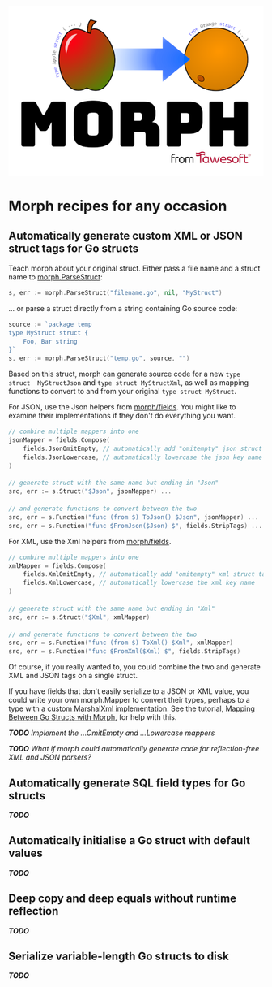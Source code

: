 [![Morph](../morph.png)](https://github.com/tawesoft/morph)

# Morph recipes for any occasion

## Automatically generate custom XML or JSON struct tags for Go structs

Teach morph about your original struct. Either pass a 
file name and a struct name to [morph.ParseStruct]:

```go
s, err := morph.ParseStruct("filename.go", nil, "MyStruct")
```

... or parse a struct directly from a string containing Go source code:

```go
source := `package temp
type MyStruct struct {
    Foo, Bar string
}`
s, err := morph.ParseStruct("temp.go", source, "")
```

Based on this struct, morph can generate source code for a new `type struct 
MyStructJson` and `type struct MyStructXml`, as well as mapping functions to
convert to and from your original `type struct MyStruct`.

For JSON, use the Json helpers from [morph/fields]. You might like 
to examine their implementations if they don't do everything you want.

```go
// combine multiple mappers into one
jsonMapper = fields.Compose(
    fields.JsonOmitEmpty, // automatically add "omitempty" json struct tag
    fields.JsonLowercase, // automatically lowercase the json key name
)

// generate struct with the same name but ending in "Json"
src, err := s.Struct("$Json", jsonMapper) ...

// and generate functions to convert between the two
src, err = s.Function("func (from $) ToJson() $Json", jsonMapper) ...
src, err = s.Function("func $FromJson($Json) $", fields.StripTags) ...
``` 

For XML, use the Xml helpers from [morph/fields].

```go
// combine multiple mappers into one
xmlMapper = fields.Compose(
    fields.XmlOmitEmpty, // automatically add "omitempty" xml struct tag
    fields.XmlLowercase, // automatically lowercase the xml key name
)

// generate struct with the same name but ending in "Xml"
src, err := s.Struct("$Xml", xmlMapper)

// and generate functions to convert between the two
src, err = s.Function("func (from $) ToXml() $Xml", xmlMapper)
src, err = s.Function("func $FromXml($Xml) $", fields.StripTags)
```

Of course, if you really wanted to, you could combine the two and generate
XML and JSON tags on a single struct.

If you have fields that don't easily serialize to a JSON or XML value,
you could write your own morph.Mapper to convert their types, perhaps to a type 
with a [custom MarshalXml implementation]. See the tutorial, [Mapping 
Between Go Structs with Morph], for help with this.

***TODO*** *Implement the ...OmitEmpty and ...Lowercase mappers*

***TODO*** *What if morph could automatically generate code for reflection-free 
XML and JSON parsers?*

## Automatically generate SQL field types for Go structs

***TODO***

## Automatically initialise a Go struct with default values

***TODO***

## Deep copy and deep equals without runtime reflection

***TODO***

## Serialize variable-length Go structs to disk

***TODO***

[morph.ParseStruct]: https://pkg.go.dev/github.com/tawesoft/morph#ParseStruct
[morph/fields]: https://pkg.go.dev/github.com/tawesoft/morph/fields
[Mapping Between Go Structs with Morph]: mapping-between-go-structs.md
[custom MarshalXml implementation]: https://pkg.go.dev/encoding/xml#example-package-CustomMarshalXML
